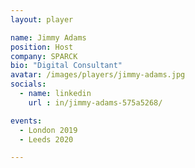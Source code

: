 ```yaml
---
layout: player

name: Jimmy Adams
position: Host
company: SPARCK
bio: "Digital Consultant"
avatar: /images/players/jimmy-adams.jpg
socials:
  - name: linkedin
    url : in/jimmy-adams-575a5268/

events:
  - London 2019
  - Leeds 2020

---
```

